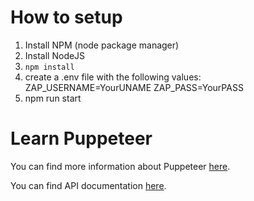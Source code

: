 # How to setup

1. Install NPM (node package manager)
2. Install NodeJS
3. `npm install`
4. create a .env file with the following values:
    ZAP_USERNAME=YourUNAME
    ZAP_PASS=YourPASS
5. npm run start

# Learn Puppeteer

You can find more information about Puppeteer [here](https://github.com/GoogleChrome/puppeteer).

You can find API documentation [here](https://github.com/GoogleChrome/puppeteer/blob/v1.15.0/docs/api.md).
